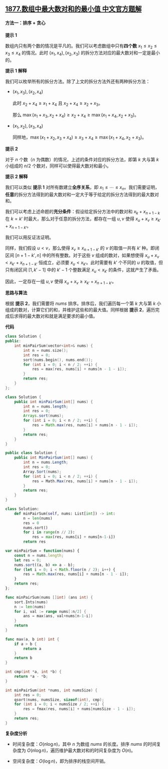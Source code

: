 ## [1877.数组中最大数对和的最小值 中文官方题解](https://leetcode.cn/problems/minimize-maximum-pair-sum-in-array/solutions/100000/shu-zu-zhong-zui-da-shu-dui-he-de-zui-xi-cvll)
#### 方法一：排序 + 贪心

**提示 $1$**

数组内只有两个数的情况是平凡的。我们可以考虑数组中只有**四个数** $x_1 \le x_2 \le x_3 \le x_4$ 的情况。此时 $(x_1, x_4), (x_2, x_3)$ 的拆分方法对应的最大数对和一定是最小的。

**提示 $1$ 解释**

我们可以枚举所有的拆分方法。除了上文的拆分方法外还有两种拆分方法：

- $(x_1, x_3), (x_2, x_4)$ 

    此时 $x_2 + x_4 \ge x_1 + x_4$ 且 $x_2 + x_4 \ge x_2 + x_3$。
    
    那么 $\max(x_1+x_3,x_2+x_4) \ge x_2 + x_4 \ge \max(x_1+x_4,x_2+x_3)$。

- $(x_1, x_2), (x_3, x_4)$ 

    同样地，$\max(x_1+x_2,x_3+x_4) \ge x_3 + x_4 \ge \max(x_1+x_4,x_2+x_3)$。


**提示 $2$**

对于 $n$ 个数（$n$ 为偶数）的情况，上述的条件对应的拆分方法，即第 $k$ 大与第 $k$ 小组成的 $n / 2$ 个数对，同样可以使得最大数对和最小。

**提示 $2$ 解释**

我们可以类似 **提示 $1$** 对所有数建立**全序关系**，即 $x_1 \le \cdots \le x_n$。我们需要证明，**任意**的拆分方法得到的最大数对和一定大于等于给定的拆分方法得到的最大数对和。

我们可以考虑上述命题的**充分条件**：假设给定拆分方法中的数对和 $x_k + x_{n+1-k}$ 在 $k = k'$ 时最大，那么对于任意的拆分方法，都存在一组 $u, v$ 使得 $x_u + x_v \ge x_{k'} + x_{n+1-k'}$。

我们可以用反证法证明。

同样，我们假设 $u < v$，那么使得 $x_v \ge x_{n+1-k'}$ 的 $v$ 的取值一共有 $k'$ 种。即闭区间 $[n+1-k',n]$ 中的所有整数。对于这些 $v$ 组成的数对，如果想使得 $x_u + x_v < x_{k'} + x_{n+1-k'}$ 恒成立，必须要 $x_u < x_{k'}$。此时需要有 $k'$ 个不同的 $u$ 的取值，但只有闭区间 $[1,k'-1]$ 中的 $k'-1$ 个整数满足 $x_u < x_{k'}$ 的条件，这就产生了矛盾。

因此，一定存在一组 $u, v$ 使得 $x_u + x_v \ge x_{k'} + x_{n+1-k'}$。

**思路与算法**

根据 **提示 $2$**，我们需要将 $\textit{nums}$ 排序。排序后，我们遍历每一个第 $k$ 大与第 $k$ 小组成的数对，计算它们的和，并维护这些和的最大值。同样根据 **提示 $2$**，遍历完成后求得的最大数对和就是满足要求的最小值。

**代码**

```C++ [sol1-C++]
class Solution {
public:
    int minPairSum(vector<int>& nums) {
        int n = nums.size();
        int res = 0;
        sort(nums.begin(), nums.end());
        for (int i = 0; i < n / 2; ++i) {
            res = max(res, nums[i] + nums[n - 1 - i]);
        }
        return res;
    }
};
```

```Java [sol1-Java]
class Solution {
    public int minPairSum(int[] nums) {
        int n = nums.length;
        int res = 0;
        Arrays.sort(nums);
        for (int i = 0; i < n / 2; ++i) {
            res = Math.max(res, nums[i] + nums[n - 1 - i]);
        }
        return res;
    }
}
```

```C# [sol1-C#]
public class Solution {
    public int MinPairSum(int[] nums) {
        int n = nums.Length;
        int res = 0;
        Array.Sort(nums);
        for (int i = 0; i < n / 2; ++i) {
            res = Math.Max(res, nums[i] + nums[n - 1 - i]);
        }
        return res;
    }
}
```

```Python [sol1-Python3]
class Solution:
    def minPairSum(self, nums: List[int]) -> int:
        n = len(nums)
        res = 0
        nums.sort()
        for i in range(n // 2):
            res = max(res, nums[i] + nums[n-1-i])
        return res
```

```JavaScript [sol1-JavaScript]
var minPairSum = function(nums) {
    const n = nums.length;
    let res = 0;
    nums.sort((a, b) => a - b);
    for (let i = 0; i < Math.floor(n / 2); i++) {
        res = Math.max(res, nums[i] + nums[n - 1 - i]);
    }
    return res;
};
```

```go [sol1-Golang]
func minPairSum(nums []int) (ans int) {
    sort.Ints(nums)
    n := len(nums)
    for i, val := range nums[:n/2] {
        ans = max(ans, val+nums[n-1-i])
    }
    return
}

func max(a, b int) int {
    if a > b {
        return a
    }
    return b
}
```

```C [sol1-C]
int cmp(int *a, int *b) {
    return *a - *b;
}

int minPairSum(int *nums, int numsSize) {
    int res = 0;
    qsort(nums, numsSize, sizeof(int), cmp);
    for (int i = 0; i < numsSize / 2; ++i) {
        res = fmax(res, nums[i] + nums[numsSize - 1 - i]);
    }
    return res;
}
```

**复杂度分析**

- 时间复杂度：$O(n\log n)$，其中 $n$ 为数组 $\textit{nums}$ 的长度。排序 $\textit{nums}$ 的时间复杂度为 $O(n\log n)$，遍历维护最大数对和的时间复杂度为 $O(n)$。

- 空间复杂度：$O(\log n)$，即为排序的栈空间开销。